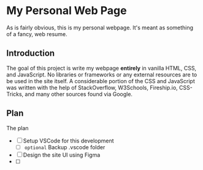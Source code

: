 # My Personal Web Page
As is fairly obvious, this is my personal webpage. It's meant as something of a fancy, web resume. 
## Introduction
The goal of this project is write my webpage **entirely** in vanilla HTML, CSS, and JavaScript. No libraries or frameworks or any external resources are to be used in the site itself. A considerable portion of the CSS and JavaScript was written with the help of StackOverflow, W3Schools, Fireship.io, CSS-Tricks, and many other sources found via Google. 
## Plan
The plan 
- [ ] Setup VSCode for this development
  - [ ] `optional` Backup .vscode folder 
- [ ] Design the site UI using Figma
- [ ] 

